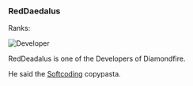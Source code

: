 ### RedDaedalus
Ranks:

![Developer](https://img.shields.io/static/v1?label=&message=Developer&color=fb7da7)

RedDeadalus is one of the Developers of Diamondfire.

He said the [Softcoding](../inside-jokes/Softcoding) copypasta.
